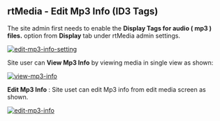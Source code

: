 ## rtMedia - Edit Mp3 Info (ID3 Tags)


The site admin first needs to enable the **Display Tags for audio ( mp3 ) files.** option from **Display** tab under rtMedia admin settings.

[![edit-mp3-info-setting](https://cloud.githubusercontent.com/assets/7771963/7935376/154a9da6-094e-11e5-97be-5d5e0587f5ad.png)](https://cloud.githubusercontent.com/assets/7771963/7935376/154a9da6-094e-11e5-97be-5d5e0587f5ad.png)

Site user can **View Mp3 Info** by viewing media in single view as shown:

[![view-mp3-info](https://cloud.githubusercontent.com/assets/7771963/7935268/366b1656-094d-11e5-8603-2c8a704b0a29.png)](https://cloud.githubusercontent.com/assets/7771963/7935268/366b1656-094d-11e5-8603-2c8a704b0a29.png)

**Edit Mp3 Info** : Site uset can edit Mp3 info from edit media screen as shown.

[![edit-mp3-info](https://cloud.githubusercontent.com/assets/7771963/7935380/2488669a-094e-11e5-9b82-5b1e46df85a0.png)](https://cloud.githubusercontent.com/assets/7771963/7935380/2488669a-094e-11e5-9b82-5b1e46df85a0.png)
